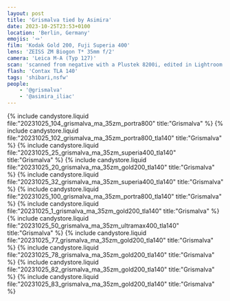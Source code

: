 ```yaml
---
layout: post
title: 'Grismalva tied by Asimira'
date: 2023-10-25T23:53+0100
location: 'Berlin, Germany'
emojis: '🪢'
film: 'Kodak Gold 200, Fuji Superia 400'
lens: 'ZEISS ZM Biogon T* 35mm f/2'
camera: 'Leica M-A (Typ 127)'
scan: 'scanned from negative with a Plustek 8200i, edited in Lightroom'
flash: 'Contax TLA 140'
tags: 'shibari,nsfw'
people: 
    - '@grismalva'
    - '@asimira_iliac'
---
```


{% include candystore.liquid file:"20231025_104_grismalva_ma_35zm_portra800" title:"Grismalva" %}
{% include candystore.liquid file:"20231025_102_grismalva_ma_35zm_portra800_tla140" title:"Grismalva" %}
{% include candystore.liquid file:"20231025_25_grismalva_ma_35zm_superia400_tla140" title:"Grismalva" %}
{% include candystore.liquid file:"20231025_20_grismalva_ma_35zm_gold200_tla140" title:"Grismalva" %}
{% include candystore.liquid file:"20231025_32_grismalva_ma_35zm_superia400_tla140" title:"Grismalva" %}
{% include candystore.liquid file:"20231025_100_grismalva_ma_35zm_portra800_tla140" title:"Grismalva" %}
{% include candystore.liquid file:"20231025_1_grismalva_ma_35zm_gold200_tla140" title:"Grismalva" %}
{% include candystore.liquid file:"20231025_50_grismalva_ma_35zm_ultramax400_tla140" title:"Grismalva" %}
{% include candystore.liquid file:"20231025_77_grismalva_ma_35zm_gold200_tla140" title:"Grismalva" %}
{% include candystore.liquid file:"20231025_78_grismalva_ma_35zm_gold200_tla140" title:"Grismalva" %}
{% include candystore.liquid file:"20231025_82_grismalva_ma_35zm_gold200_tla140" title:"Grismalva" %}
{% include candystore.liquid file:"20231025_83_grismalva_ma_35zm_gold200_tla140" title:"Grismalva" %}